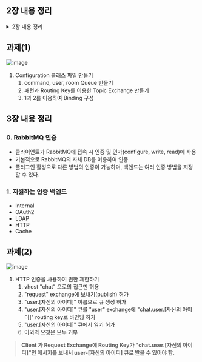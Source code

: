 ## 2장 내용 정리
<details>
  <summary>2장 내용 정리</summary>
  
### 0. RabbitMQ
```mermaid
graph LR;
Producer(Producer) --> Exchange(Exchange) -- Binding --> Queue(Queue) --> Consumer(Consumer)

subgraph RabbitMq
direction LR
Exchange
Queue
end
```

### 1. Exchanger
- Direct :: Routing Key 와 정확히 일치하는 Queue 로 메시지 전달
- Fanout :: 연결된 모든 Queue에 메시지 전달, Routing key는 무시된다.
- Topic :: Routing Key 와 패턴을 이용하여 일치하는 Queue 로 메시지 전달
- Headers :: 메시지 헤더에 속성 값을 사용하여 메시지 전달하는 방식, 메시지의 Routing Key는 무시된다.

### 2. Queue
- 메시지가 최종적으로 도달하는 곳
- Consumer가 메시지를 소지할 때까지 메시지를 보관

### 3. Binding
- Exchange 와 Queue 간의 연결을 정의
- Binding 에서는 어떤 Queue에 어떤 Exchange와 Routing Key를 이용하여 메시지를 전달할지 지정한다.
  - ex) BindingBuilder.bind(`{{QUEUE}}`).to(`{{EXCHANGE}}`).with(`{{ROUTING_KEY}}`);

### MEMO
1. RabbitAdmin 을 이용하여 동적으로 Queue, Binding, Exchange 생성 및 제거 가능

</details>

## 과제(1)
![image](https://github.com/T2us/rabbitMq/assets/44253504/86c74b26-f9dd-4b16-8a15-1f880e402885)
1. Configuration 클래스 파일 만들기
    1. command, user, room Queue 만들기
    2. 패턴과 Routing Key를 이용한 Topic Exchange 만들기
    3. 1과 2를 이용하여 Binding 구성

## 3장 내용 정리

### 0. RabbitMQ 인증
- 클라이언트가 RabbitMQ에 접속 시 인증 및 인가(configure, write, read)에 사용
- 기본적으로 RabbitMQ의 자체 DB를 이용하여 인증
- 플러그인 활성으로 다른 방법의 인증이 가능하며, 백엔드는 여러 인증 방법을 지정할 수 있다.

### 1. 지원하는 인증 백엔드
- Internal
- OAuth2
- LDAP
- HTTP
- Cache

## 과제(2)
![image](https://github.com/T2us/rabbitMq/assets/44253504/7002b03a-4945-4ca1-bafb-ace06b1fe7cc)
1. HTTP 인증을 사용하여 권한 제한하기
    1. vhost "chat" 으로의 접근만 허용
    2. "request" exchange에 보내기(publish) 허가
    3. "user.[자신의 아이디]" 이름으로 큐 생성 허가
    4. "user.[자신의 아이디]" 큐를 "user" exchange에 "chat.user.[자신의 아이디]" routing key로 바인딩 허가
    5. "user.[자신의 아이디]" 큐에서 읽기 허가
    6. 이외의 요청은 모두 거부
> **Client 가 Request Exchange에 Routing Key가 "chat.user.[자신의 아이디]"인 메시지를 보내서 user-[자신의 아이디] 큐로 받을 수 있어야 함.**


